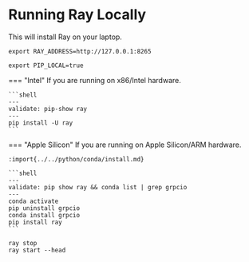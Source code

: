 # Running Ray Locally

This will install Ray on your laptop.

```shell
export RAY_ADDRESS=http://127.0.0.1:8265
```

```shell
export PIP_LOCAL=true
```

=== "Intel"
    If you are running on x86/Intel hardware.

    ```shell
    ---
    validate: pip-show ray
    ---
    pip install -U ray
    ```

=== "Apple Silicon"
    If you are running on Apple Silicon/ARM hardware.
        
    :import{../../python/conda/install.md}

    ```shell
    ---
    validate: pip show ray && conda list | grep grpcio
    ---
    conda activate
    pip uninstall grpcio
    conda install grpcio
    pip install ray
    ```
        
```shell
ray stop
ray start --head
```
    
